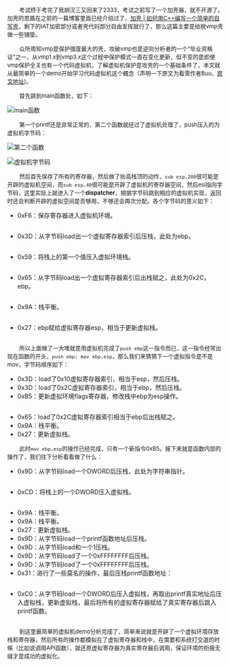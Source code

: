 &emsp;&emsp;<font size=2>考试终于考完了我胡汉三又回来了2333，考试之前写了一个加壳器，就不开源了。加壳的思路在之前的一篇博客里面已经介绍过了，[加壳 | 如何用C++编写一个简单的自写壳](https://fanda.cloud/archives/110)，剩下的IAT加密部分或者壳代码部分自由发挥就行了，那么这篇主要是给脱vmp壳做一些铺垫。</font></br>

&emsp;&emsp;<font size=2>众所周知vmp是保护强度最大的壳，攻破vmp也是逆向分析者的一个“毕业资格证”之一，从vmp1.x到vmp3.x这个过程中保护模式一直在变化更新，但不变的是即使vmp保护全关也有一个代码虚拟机，了解虚拟机保护是攻壳的一个基础条件了，本文就从最简单的一个demo开始学习代码虚拟机这个概念（声明一下原文为看雪作者Buu，[原文地址](https://bbs.pediy.com/thread-251409.htm))。</font></br>

&emsp;&emsp;<font size=2>首先跳到main函数处，如下：</font></br>

![main函数]()

&emsp;&emsp;<font size=2>第一个printf还是非常正常的，第二个函数就经过了虚拟机处理了，push压入的为虚拟机字节码：</font></br>

![第二个函数]()

![虚拟机字节码]()

&emsp;&emsp;<font size=2>然后首先保存了所有的寄存器，然后做了抬高栈顶的动作，`sub esp,200`很可能是开辟的虚拟机空间，而`sub esp,40`很可能是开辟了虚拟机的寄存器空间，然后esi指向字节码，这里实际上就进入了一个**dispatcher**，根据字节码跳到相应的虚拟机实现，返回时还会判断开辟的虚拟空间是否够用，不够还会再次分配。各个字节码的意义如下：</font></br>

- 0xF6：保存寄存器进入虚拟机环境。

![]()

- 0x3D：从字节码load出一个虚拟寄存器索引后压栈，此处为ebp。

![]()

- 0x59：将栈上的第一个值压入虚拟环境栈。

![]()

- 0x65：从字节码load出一个虚拟寄存器索引后出栈赋之，此处为0x2C，ebp。

![]()

- 0x9A：栈平衡。

![]()

- 0x27：ebp赋给虚拟寄存器esp，相当于更新虚拟栈。

![]()

&emsp;&emsp;<font size=2>所以上面做了一大堆就是用虚拟机完成了`push ebp`这一指令而已，这一指令经常出现在函数的开头，`push ebp; mov ebp,esp`，那么我们来猜猜下一个虚拟指令是不是mov，字节码顺序如下：</font></br>

- 0x3D：load了0x10虚拟寄存器索引，相当于esp，然后压栈。
- 0x3D：load了0x2C虚拟寄存器索引，相当于ebp，然后压栈。
- 0xB5：更新虚拟环境flags寄存器，修改栈中ebp为esp操作。

![]()

- 0x65：load了0x2C虚拟寄存器索引相当于ebp后出栈赋之。
- 0x9A：栈平衡。
- 0x27：更新虚拟栈。

&emsp;&emsp;<font size=2>此时`mov ebp,esp`的操作已经完成，只有一个新指令0xB5。接下来就是函数内部的操作了，我们往下分析看看做了什么：</font></br>

- 0x9D：从字节码load一个DWORD后压栈，此处为字符串指针。

![]()

- 0xCD：将栈上的一个DWORD压入虚拟栈。

![]()

- 0x9A：栈平衡。
- 0x9A：栈平衡。
- 0x27：更新虚拟栈。
- 0x9D：从字节码load一个printf函数地址后压栈。
- 0x9D：从字节码load和一个1压栈。
- 0x9D：从字节码load了一个0xFFFFFFFF后压栈。
- 0x9D：从字节码load了一个0xFFFFFFFF后压栈。
- 0x31：进行了一些莫名的操作，最后压栈printf函数地址：

![]()

- 0xC0：从字节码load一个DWORD后压入虚拟栈，再取出printf真实地址后压入虚拟栈，更新虚拟栈，最后将所有的虚拟寄存器赋给了真实寄存器后跳入printf函数。

![]()

&emsp;&emsp;<font size=2>到这里最简单的虚拟机demo分析完成了，简单来说就是开辟了一个虚拟环境存放栈和寄存器，然后所有的操作都模拟在了虚拟寄存器和栈中，在需要和系统打交道的时候（比如说调用API函数），就还原虚拟寄存器为真实寄存器后调用，保证环境的衔接无缝才是成功的虚拟化。</font></br>